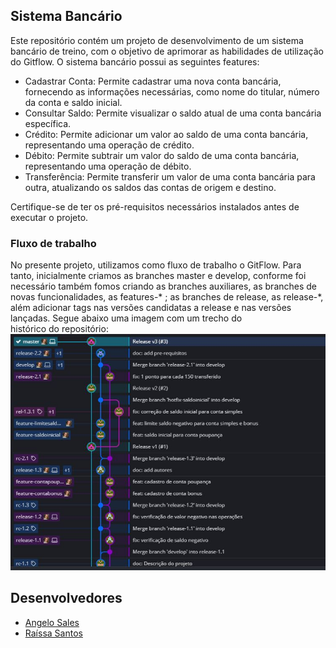 ## Sistema Bancário

Este repositório contém um projeto de desenvolvimento de um sistema bancário de treino, com o objetivo de aprimorar as habilidades de utilização do Gitflow. O sistema bancário possui as seguintes features:

- Cadastrar Conta: Permite cadastrar uma nova conta bancária, fornecendo as informações necessárias, como nome do titular, número da conta e saldo inicial.
- Consultar Saldo: Permite visualizar o saldo atual de uma conta bancária específica.
- Crédito: Permite adicionar um valor ao saldo de uma conta bancária, representando uma operação de crédito.
- Débito: Permite subtrair um valor do saldo de uma conta bancária, representando uma operação de débito.
- Transferência: Permite transferir um valor de uma conta bancária para outra, atualizando os saldos das contas de origem e destino.

Certifique-se de ter os pré-requisitos necessários instalados antes de executar o projeto.

### Fluxo de trabalho

No presente projeto, utilizamos como fluxo de trabalho o GitFlow. Para tanto, inicialmente criamos as branches master e develop, conforme foi necessário também fomos criando as branches auxiliares, as branches de novas funcionalidades, as features-* ; as branches de release, as release-*, além adicionar tags nas versões candidatas a release e nas versões lançadas.
Segue abaixo uma imagem com um trecho do histórico do repositório:
![Arvore do Projeto](img/arvore.JPG)

## Desenvolvedores
- [Angelo Sales](https://github.com/AngeloGustavo) 
- [Raíssa Santos](https://github.com/raixasantos)